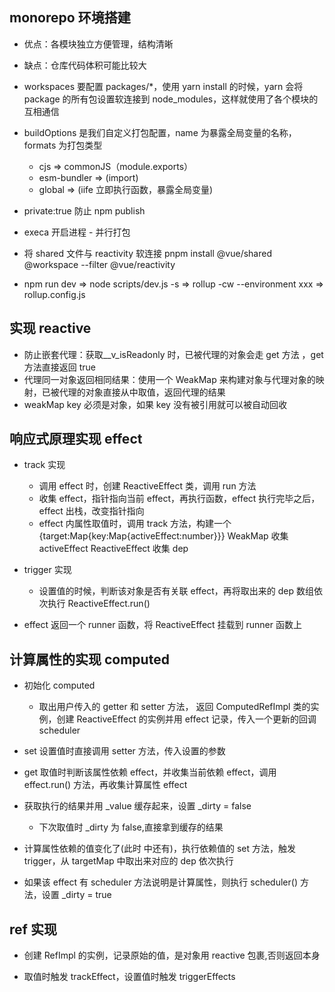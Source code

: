 ## monorepo 环境搭建

- 优点：各模块独立方便管理，结构清晰
- 缺点：仓库代码体积可能比较大

- workspaces 要配置 packages/\*，使用 yarn install 的时候，yarn 会将 package 的所有包设置软连接到 node_modules，这样就使用了各个模块的互相通信

- buildOptions 是我们自定义打包配置，name 为暴露全局变量的名称，formats 为打包类型

  - cjs => commonJS（module.exports）
  - esm-bundler => (import)
  - global => (iife 立即执行函数，暴露全局变量)

- private:true 防止 npm publish
- execa 开启进程 - 并行打包

- 将 shared 文件与 reactivity 软连接 pnpm install @vue/shared @workspace --filter @vue/reactivity

- npm run dev => node scripts/dev.js -s => rollup -cw --environment xxx => rollup.config.js

## 实现 reactive

- 防止嵌套代理：获取\_\_v_isReadonly 时，已被代理的对象会走 get 方法 ，get 方法直接返回 true
- 代理同一对象返回相同结果：使用一个 WeakMap 来构建对象与代理对象的映射，已被代理的对象直接从中取值，返回代理的结果
- weakMap key 必须是对象，如果 key 没有被引用就可以被自动回收

## 响应式原理实现 effect

- track 实现

  - 调用 effect 时，创建 ReactiveEffect 类，调用 run 方法
  - 收集 effect，指针指向当前 effect，再执行函数，effect 执行完毕之后，effect 出栈，改变指针指向
  - effect 内属性取值时，调用 track 方法，构建一个 {target:Map{key:Map{activeEffect:number}}} WeakMap 收集 activeEffect ReactiveEffect 收集 dep

- trigger 实现

  - 设置值的时候，判断该对象是否有关联 effect，再将取出来的 dep 数组依次执行 ReactiveEffect.run()

- effect 返回一个 runner 函数，将 ReactiveEffect 挂载到 runner 函数上

## 计算属性的实现 computed

- 初始化 computed

  - 取出用户传入的 getter 和 setter 方法， 返回 ComputedRefImpl 类的实例，创建 ReactiveEffect 的实例并用 effect 记录，传入一个更新的回调 scheduler

- set 设置值时直接调用 setter 方法，传入设置的参数

- get 取值时判断该属性依赖 effect，并收集当前依赖 effect，调用 effect.run() 方法，再收集计算属性 effect
- 获取执行的结果并用 \_value 缓存起来，设置 \_dirty = false

  - 下次取值时 \_dirty 为 false,直接拿到缓存的结果

- 计算属性依赖的值变化了(此时 中还有)，执行依赖值的 set 方法，触发 trigger，从 targetMap 中取出来对应的 dep 依次执行
- 如果该 effect 有 scheduler 方法说明是计算属性，则执行 scheduler() 方法，设置 \_dirty = true

## ref 实现

- 创建 RefImpl 的实例，记录原始的值，是对象用 reactive 包裹,否则返回本身

- 取值时触发 trackEffect，设置值时触发 triggerEffects
